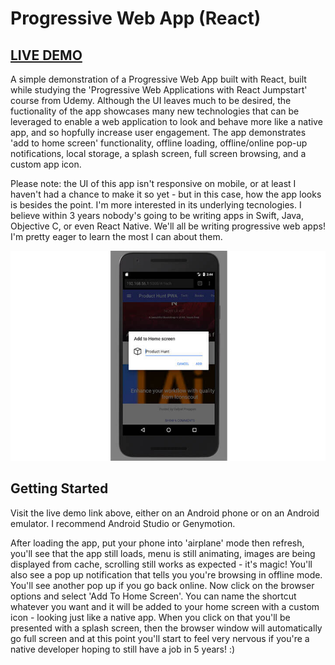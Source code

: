# Progressive Web App (React)
## [LIVE DEMO](https://react-pwa-70b78.firebaseapp.com/)

A simple demonstration of a Progressive Web App built with React, built while studying the 'Progressive Web Applications with React Jumpstart' course from Udemy. Although the UI leaves much to be desired, the fuctionality of the app showcases many new technologies that can be leveraged to enable a web application to look and behave more like a native app, and so hopfully increase user engagement. The app demonstrates 'add to home screen' functionality, offline loading, offline/online pop-up notifications, local storage, a splash screen, full screen browsing, and a custom app icon.

Please note: the UI of this app isn't responsive on mobile, or at least I haven't had a chance to make it so yet - but in this case, how the app looks is besides the point. I'm more interested in its underlying tecnologies. I believe within 3 years nobody's going to be writing apps in Swift, Java, Objective C, or even React Native. We'll all be writing progressive web apps! I'm pretty eager to learn the most I can about them.

![Screenshot of the application.](./pwa.jpg?raw=true "React Progressive Web App.")

## Getting Started

Visit the live demo link above, either on an Android phone or on an Android emulator. I recommend Android Studio or Genymotion.

After loading the app, put your phone into 'airplane' mode then refresh, you'll see that the app still loads, menu is still animating, images are being displayed from cache, scrolling still works as expected - it's magic! You'll also see a pop up notification that tells you you're browsing in offline mode. You'll see another pop up if you go back online. Now click on the browser options and select 'Add To Home Screen'. You can name the shortcut whatever you want and it will be added to your home screen with a custom icon - looking just like a native app. When you click on that you'll be presented with a splash screen, then the browser window will automatically go full screen and at this point you'll start to feel very nervous if you're a native developer hoping to still have a job in 5 years! :)
